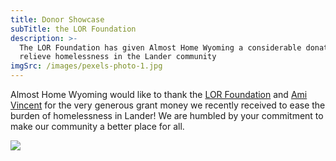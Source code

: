 ```yaml
---
title: Donor Showcase
subTitle: the LOR Foundation
description: >-
  The LOR Foundation has given Almost Home Wyoming a considerable donation to
  relieve homelessness in the Lander community
imgSrc: /images/pexels-photo-1.jpg
---
```


Almost Home Wyoming would like to thank the [LOR Foundation](https://lorfoundation.org/) and [Ami Vincent](https://lorfoundation.org/people/ami-vincent/) for the very generous grant money we recently received to ease the burden of homelessness in Lander! We are humbled by your commitment to make our community a better place for all.

![](/images/lor-logo-white-background.png)
